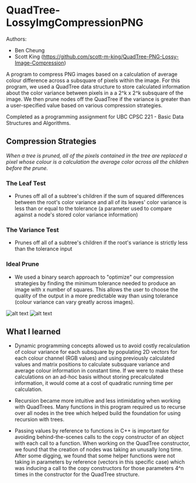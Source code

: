 # QuadTree-LossyImgCompressionPNG

Authors: 
- Ben Cheung
- Scott King (https://github.com/scott-m-king/QuadTree-PNG-Lossy-Image-Compression)

A program to compress PNG images based on a calculation of average colour difference across a subsquare of pixels within the image. For this program, we used a QuadTree data structure to store calculated information about the color variance between pixels in a a 2^k x 2^k subsquare of the image. We then prune nodes off the QuadTree if the variance is greater than a user-specified value based on various compression strategies. 

Completed as a programming assignment for UBC CPSC 221 - Basic Data Structures and Algorithms. 

## Compression Strategies
*When a tree is pruned, all of the pixels contained in the tree are replaced a pixel whose colour is a calculation the average color across all the children before the prune.* 

### The Leaf Test
- Prunes off all of a subtree's children if the sum of squared differences between the root's color variance and all of its leaves' color variance is less than or equal to the tolerance (a parameter used to compare against a node's stored color variance information)

### The Variance Test
- Prunes off all of a subtree's children if the root's variance is strictly less than the tolerance input

### Ideal Prune
- We used a binary search approach to "optimize" our compression strategies by finding the minimum tolerance needed to produce an image with x number of squares. This allows the user to choose the quality of the output in a more predictable way than using tolerance (colour variance can vary greatly across images). 

![alt text](https://github.com/scott-m-king/cpsc221-pa3/blob/master/images/out/Ada.png?raw=true)
![alt text](https://github.com/scott-m-king/cpsc221-pa3/blob/master/images/out/leaf.png?raw=true)

## What I learned
- Dynamic programming concepts allowed us to avoid costly recalculation of colour variance for each subsquare by populating 2D vectors for each colour channel (RGB values) and using previously calculated values and matrix positions to calculate subsquare variance and average colour information in constant time. If we were to make these calculations on an ad-hoc basis without storing precalculated information, it would come at a cost of quadratic running time per calculation. 

- Recursion became more intuitive and less intimidating when working with QuadTrees. Many functions in this program required us to recurse over all nodes in the tree which helped build the foundation for using recursion with trees. 

- Passing values by reference to functions in C++ is important for avoiding behind-the-scenes calls to the copy constructor of an object with each call to a function. When working on the QuadTree constructor, we found that the creation of nodes was taking an unusally long time. After some digging, we found that some helper functions were not taking in parameters by reference (vectors in this specific case) which was inducing a call to the copy constructors for those parameters 4^n times in the constructor for the QuadTree structure. 
